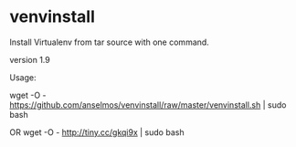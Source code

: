 # venvinstall
Install Virtualenv from tar source with one command.

version 1.9

Usage:

wget -O - https://github.com/anselmos/venvinstall/raw/master/venvinstall.sh | sudo bash

OR
wget -O - http://tiny.cc/gkqi9x | sudo bash 
